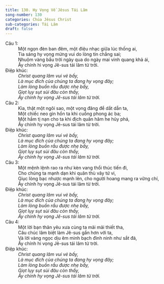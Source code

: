 ```yaml
---
title: 130. Hy Vọng Về Jêsus Tái Lâm
song-number: 130
categories: Chúa Jêsus Christ
sub-categories: Tái Lâm
draft: false
---
```

<dl><dt>Câu 1:</dt><dd data-verse="1">Một ngọn đèn ban đêm, một điệu nhạc giữa lúc thống ai, <br/>Tia sáng hy vọng mừng vui do lòng tin chẳng sai; <br/>Nhuộm vàng bầu trời ngày qua do ngày mai vinh quang khả ái, <br/>Ấy chính hi vọng Jê-sus tái lâm từ trời. </dd><dt>Điệp khúc:</dt><dd data-chorus="1"><em>Christ quang lâm vui vẻ bấy, <br/>Là mục đích của chúng ta đang hy vọng đây; <br/>Làm lòng buồn rầu được nhẹ bấy, <br/>Giọt lụy sụt sùi đâu còn thấy, <br/>Ấy chính hy vọng Jê-sus tái lâm từ trời. </em></dd><dt>Câu 2:</dt><dd data-verse="2">Kìa, thật một ngôi sao, một vọng đăng để dắt dẫn ta, <br/>Một chiếc neo gìn hồn ta khi cuồng phong ác ba; <br/>Một hầm tị nạn cho ta khi địch quân hăm he hủy phá, <br/>Ấy chính hy vọng Jê-sus tái lâm từ trời. </dd><dt>Điệp khúc:</dt><dd data-chorus="1"><em>Christ quang lâm vui vẻ bấy, <br/>Là mục đích của chúng ta đang hy vọng đây; <br/>Làm lòng buồn rầu được nhẹ bấy, <br/>Giọt lụy sụt sùi đâu còn thấy, <br/>Ấy chính hy vọng Jê-sus tái lâm từ trời. </em></dd><dt>Câu 3:</dt><dd data-verse="3">Một mệnh lệnh rao ra như kèn vang thổi thúc tiến đi, <br/>Cho chúng ta mạnh dạn khi quân thù vây tứ vi, <br/>Giục lòng bạc nhược mạnh lên, cho người hoang mang ra vững chí, <br/>Ấy chính hy vọng Jê-sus tái lâm từ trời. </dd><dt>Điệp khúc:</dt><dd data-chorus="1"><em>Christ quang lâm vui vẻ bấy, <br/>Là mục đích của chúng ta đang hy vọng đây; <br/>Làm lòng buồn rầu được nhẹ bấy, <br/>Giọt lụy sụt sùi đâu còn thấy, <br/>Ấy chính hy vọng Jê-sus tái lâm từ trời. </em></dd><dt>Câu 4:</dt><dd data-verse="3">Một lời bạn thân yêu xưa cùng ta mãi mãi thiết tha, <br/>Câu chúc lâm biệt làm Jê-sus gần hơn với ta, <br/>Và lời vàng ngọc dịu êm minh bạch đinh ninh như sắt đá, <br/>Ấy chính hi vọng Jê-sus tái lâm từ trời. </dd><dt>Điệp khúc:</dt><dd data-chorus="1"><em>Christ quang lâm vui vẻ bấy, <br/>Là mục đích của chúng ta đang hy vọng đây; <br/>Làm lòng buồn rầu được nhẹ bấy, <br/>Giọt lụy sụt sùi đâu còn thấy, <br/>Ấy chính hy vọng Jê-sus tái lâm từ trời. </em></dd></dl>